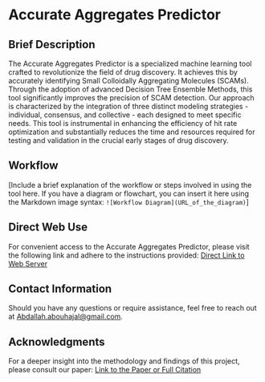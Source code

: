 # Accurate Aggregates Predictor

## Brief Description
The Accurate Aggregates Predictor is a specialized machine learning tool crafted to revolutionize the field of drug discovery. It achieves this by accurately identifying Small Colloidally Aggregating Molecules (SCAMs). Through the adoption of advanced Decision Tree Ensemble Methods, this tool significantly improves the precision of SCAM detection. Our approach is characterized by the integration of three distinct modeling strategies - individual, consensus, and collective - each designed to meet specific needs. This tool is instrumental in enhancing the efficiency of hit rate optimization and substantially reduces the time and resources required for testing and validation in the crucial early stages of drug discovery.

## Workflow
[Include a brief explanation of the workflow or steps involved in using the tool here. If you have a diagram or flowchart, you can insert it here using the Markdown image syntax: `![Workflow Diagram](URL_of_the_diagram)`]

## Direct Web Use
For convenient access to the Accurate Aggregates Predictor, please visit the following link and adhere to the instructions provided:
[Direct Link to Web Server](URL_of_the_web_server)

## Contact Information
Should you have any questions or require assistance, feel free to reach out at [Abdallah.abouhajal@gmail.com](mailto:Abdallah.abouhajal@gmail.com).

## Acknowledgments
For a deeper insight into the methodology and findings of this project, please consult our paper: [Link to the Paper or Full Citation](URL_of_the_paper)
